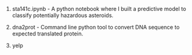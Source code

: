 1. sta141c.ipynb - A python notebook where I built a predictive model to classify potentially hazardous asteroids.
2. dna2prot - Command line python tool to convert DNA sequence to expected translated protein.

3. yelp
